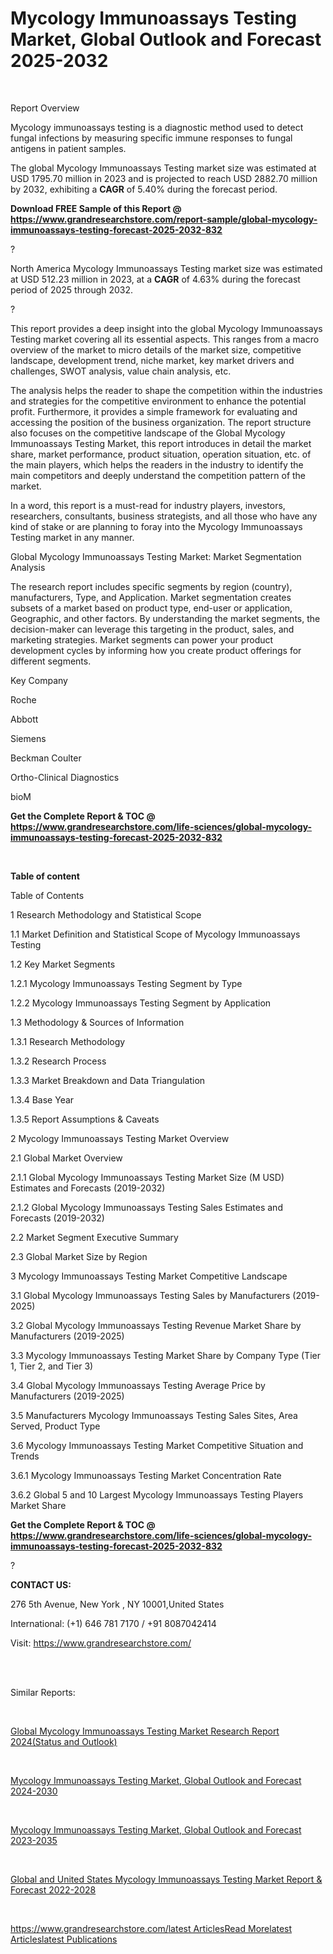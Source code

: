 <h1>Mycology Immunoassays Testing Market, Global Outlook and Forecast 2025-2032</h1><br/><p>Report Overview</p>
 
 
 
 <p>Mycology immunoassays testing is a diagnostic method used to detect fungal infections by measuring specific immune responses to fungal antigens in patient samples.</p>
 
 
 
 <p>The global Mycology Immunoassays Testing market size was estimated at USD 1795.70 million in 2023 and is projected to reach USD 2882.70 million by 2032, exhibiting a <strong>CAGR</strong> of 5.40% during the forecast period.</p>
 
 
 
 <div><b>Download FREE Sample of this Report @ <a href="https://www.grandresearchstore.com/report-sample/global-mycology-immunoassays-testing-forecast-2025-2032-832">https://www.grandresearchstore.com/report-sample/global-mycology-immunoassays-testing-forecast-2025-2032-832</a></b></div>
 
 
 
 <p>? </p>
 
 
 
 <p>North America Mycology Immunoassays Testing market size was estimated at USD 512.23 million in 2023, at a <strong>CAGR</strong> of 4.63% during the forecast period of 2025 through 2032.</p>
 
 
 
 <p>? </p>
 
 
 
 <p>This report provides a deep insight into the global Mycology Immunoassays Testing market covering all its essential aspects. This ranges from a macro overview of the market to micro details of the market size, competitive landscape, development trend, niche market, key market drivers and challenges, SWOT analysis, value chain analysis, etc.</p>
 
 
 
 <p>The analysis helps the reader to shape the competition within the industries and strategies for the competitive environment to enhance the potential profit. Furthermore, it provides a simple framework for evaluating and accessing the position of the business organization. The report structure also focuses on the competitive landscape of the Global Mycology Immunoassays Testing Market, this report introduces in detail the market share, market performance, product situation, operation situation, etc. of the main players, which helps the readers in the industry to identify the main competitors and deeply understand the competition pattern of the market.</p>
 
 
 
 <p>In a word, this report is a must-read for industry players, investors, researchers, consultants, business strategists, and all those who have any kind of stake or are planning to foray into the Mycology Immunoassays Testing market in any manner.</p>
 
 
 
 <p>Global Mycology Immunoassays Testing Market: Market Segmentation Analysis</p>
 
 
 
 <p>The research report includes specific segments by region (country), manufacturers, Type, and Application. Market segmentation creates subsets of a market based on product type, end-user or application, Geographic, and other factors. By understanding the market segments, the decision-maker can leverage this targeting in the product, sales, and marketing strategies. Market segments can power your product development cycles by informing how you create product offerings for different segments.</p>
 
 
 
 <p>Key Company</p>
 
 
 
 <p>Roche</p>
 
 
 
 <p>Abbott</p>
 
 
 
 <p>Siemens</p>
 
 
 
 <p>Beckman Coulter</p>
 
 
 
 <p>Ortho-Clinical Diagnostics</p>
 
 
 
 <p>bioM</p>
 
 
 
 <div><b>Get the Complete Report & TOC @ <a href="https://www.grandresearchstore.com/life-sciences/global-mycology-immunoassays-testing-forecast-2025-2032-832">https://www.grandresearchstore.com/life-sciences/global-mycology-immunoassays-testing-forecast-2025-2032-832</a></b></div>
 
 
 
 <p><br />
 
 <b>Table of content</b></p>
 
 
 
 <p>Table of Contents<br />
 
 1 Research Methodology and Statistical Scope<br />
 
 1.1 Market Definition and Statistical Scope of Mycology Immunoassays Testing<br />
 
 1.2 Key Market Segments<br />
 
 1.2.1 Mycology Immunoassays Testing Segment by Type<br />
 
 1.2.2 Mycology Immunoassays Testing Segment by Application<br />
 
 1.3 Methodology & Sources of Information<br />
 
 1.3.1 Research Methodology<br />
 
 1.3.2 Research Process<br />
 
 1.3.3 Market Breakdown and Data Triangulation<br />
 
 1.3.4 Base Year<br />
 
 1.3.5 Report Assumptions & Caveats<br />
 
 2 Mycology Immunoassays Testing Market Overview<br />
 
 2.1 Global Market Overview<br />
 
 2.1.1 Global Mycology Immunoassays Testing Market Size (M USD) Estimates and Forecasts (2019-2032)<br />
 
 2.1.2 Global Mycology Immunoassays Testing Sales Estimates and Forecasts (2019-2032)<br />
 
 2.2 Market Segment Executive Summary<br />
 
 2.3 Global Market Size by Region<br />
 
 3 Mycology Immunoassays Testing Market Competitive Landscape<br />
 
 3.1 Global Mycology Immunoassays Testing Sales by Manufacturers (2019-2025)<br />
 
 3.2 Global Mycology Immunoassays Testing Revenue Market Share by Manufacturers (2019-2025)<br />
 
 3.3 Mycology Immunoassays Testing Market Share by Company Type (Tier 1, Tier 2, and Tier 3)<br />
 
 3.4 Global Mycology Immunoassays Testing Average Price by Manufacturers (2019-2025)<br />
 
 3.5 Manufacturers Mycology Immunoassays Testing Sales Sites, Area Served, Product Type<br />
 
 3.6 Mycology Immunoassays Testing Market Competitive Situation and Trends<br />
 
 3.6.1 Mycology Immunoassays Testing Market Concentration Rate<br />
 
 3.6.2 Global 5 and 10 Largest Mycology Immunoassays Testing Players Market Share</p>
 
 
 
 <div><b>Get the Complete Report & TOC @ <a href="https://www.grandresearchstore.com/life-sciences/global-mycology-immunoassays-testing-forecast-2025-2032-832">https://www.grandresearchstore.com/life-sciences/global-mycology-immunoassays-testing-forecast-2025-2032-832</a></b></div>
 
 
 
 <p>? </p>
 
 
 
 <p><b>CONTACT US:</b><br />
 
 276 5th Avenue, New York , NY 10001,United States<br />
 
 International: (+1) 646 781 7170 / +91 8087042414<br />
 
 Visit: <a href="https://www.grandresearchstore.com/">https://www.grandresearchstore.com/</a><br />
 
 <br />
 
 <br />
 
 Similar Reports:<br />
 
 <br />
 
 <a href="https://www.grandresearchstore.com/life-sciences/global-mycology-immunoassays-testing-2024-99">Global Mycology Immunoassays Testing Market Research Report 2024(Status and Outlook)</a><br />
 
 <br />
 
 <a href="https://www.grandresearchstore.com/life-sciences/global-mycology-immunoassays-testing-forecast-2024-2030-966">Mycology Immunoassays Testing Market, Global Outlook and Forecast 2024-2030</a><br />
 
 <br />
 
 <a href="https://www.grandresearchstore.com/life-sciences/global-mycology-immunoassays-testing-forecast-2023-2035-92">Mycology Immunoassays Testing Market, Global Outlook and Forecast 2023-2035</a><br />
 
 <br />
 
 <a href="https://www.grandresearchstore.com/life-sciences/global-united-states-mycology-immunoassays-testing-2022-2028-740">Global and United States Mycology Immunoassays Testing Market Report & Forecast 2022-2028</a><br />
 
 <br />
 
 <a href="https://gyeongbokgung.com">https://www.grandresearchstore.com/</a><a href="https://hallyeomaritime.com">latest Articles</a><a href="https://jingwansa.com">Read More</a><a href="https://nguoiviet.jp/">latest Articles</a><a href="https://www.intelmarketresearch.com/">latest Publications</a></p>